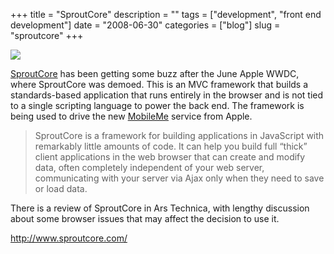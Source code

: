 +++
title = "SproutCore"
description = ""
tags = ["development", "front end development"]
date = "2008-06-30"
categories = ["blog"]
slug = "sproutcore"
+++



  <div class="notebook-screenshot"><a href="http://www.sproutcore.com/"><img src="http://media.konigi.com/bluga/wt4868ffd0a873a_0.jpg"/></a></div><p><a href="http://www.sproutcore.com/">SproutCore</a> has been getting some buzz after the June Apple WWDC, where SproutCore was demoed. This is an MVC framework that builds a standards-based application that runs entirely in the browser and is not tied to a single scripting language to power the back end. The framework is being used to drive the new <a href="http://www.apple.com/mobileme/">MobileMe</a> service from Apple.</p>
<blockquote><p>SproutCore is a framework for building applications in JavaScript with remarkably little amounts of code. It can help you build full “thick” client applications in the web browser that can create and modify data, often completely independent of your web server, communicating with your server via Ajax only when they need to save or load data.</p></blockquote>
<p>There is a review of SproutCore <a href"http://arstechnica.com/journals/apple.ars/2008/06/17/sproutcore-rich-web-apps-in-javascript-no-flash-needed">in Ars Technica</a>, with lengthy discussion about some browser issues that may affect the decision to use it.</p>
    
  <a href="http://www.sproutcore.com/">http://www.sproutcore.com/</a>
